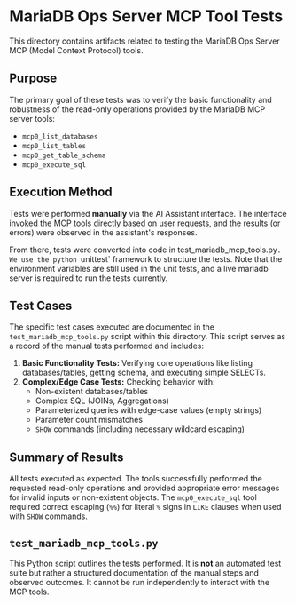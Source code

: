 # MariaDB Ops Server MCP Tool Tests

This directory contains artifacts related to testing the MariaDB Ops Server MCP (Model Context Protocol) tools.

## Purpose

The primary goal of these tests was to verify the basic functionality and robustness of the read-only operations provided by the MariaDB MCP server tools:

-   `mcp0_list_databases`
-   `mcp0_list_tables`
-   `mcp0_get_table_schema`
-   `mcp0_execute_sql`

## Execution Method

Tests were performed **manually** via the AI Assistant interface. The interface invoked the MCP tools directly based on user requests, and the results (or errors) were observed in the assistant's responses.

From there, tests were converted into code in test_mariadb_mcp_tools.py`. We use the python `unittest` framework to structure the tests. Note that the environment variables are still used in the unit tests, and a live mariadb server is required to run the tests currently.

## Test Cases

The specific test cases executed are documented in the `test_mariadb_mcp_tools.py` script within this directory. This script serves as a record of the manual tests performed and includes:

1.  **Basic Functionality Tests:** Verifying core operations like listing databases/tables, getting schema, and executing simple SELECTs.
2.  **Complex/Edge Case Tests:** Checking behavior with:
    *   Non-existent databases/tables
    *   Complex SQL (JOINs, Aggregations)
    *   Parameterized queries with edge-case values (empty strings)
    *   Parameter count mismatches
    *   `SHOW` commands (including necessary wildcard escaping)

## Summary of Results

All tests executed as expected. The tools successfully performed the requested read-only operations and provided appropriate error messages for invalid inputs or non-existent objects. The `mcp0_execute_sql` tool required correct escaping (`%%`) for literal `%` signs in `LIKE` clauses when used with `SHOW` commands.

## `test_mariadb_mcp_tools.py`

This Python script outlines the tests performed. It is **not** an automated test suite but rather a structured documentation of the manual steps and observed outcomes. It cannot be run independently to interact with the MCP tools.
